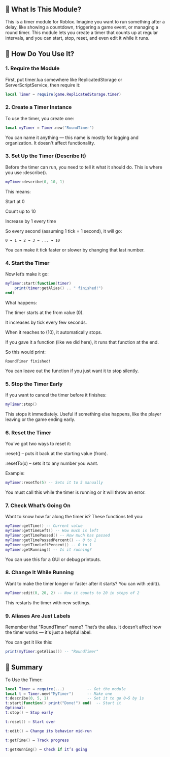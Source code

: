 ## 🧠 What Is This Module?
This is a timer module for Roblox. Imagine you want to run something after a delay, like showing a countdown, triggering a game event, or managing a round timer. This module lets you create a timer that counts up at regular intervals, and you can start, stop, reset, and even edit it while it runs.

## 🔧 How Do You Use It?
### 1. Require the Module
First, put timer.lua somewhere like ReplicatedStorage or ServerScriptService, then require it:

```lua
local Timer = require(game.ReplicatedStorage.timer)
```
### 2. Create a Timer Instance
To use the timer, you create one:

```lua
local myTimer = Timer.new("RoundTimer")
```
You can name it anything — this name is mostly for logging and organization. It doesn't affect functionality.

### 3. Set Up the Timer (Describe It)
Before the timer can run, you need to tell it what it should do. This is where you use :describe().

```lua
myTimer:describe(0, 10, 1)
```
This means:

Start at 0

Count up to 10

Increase by 1 every time

So every second (assuming 1 tick = 1 second), it will go:

```
0 → 1 → 2 → 3 → ... → 10
```
You can make it tick faster or slower by changing that last number.

### 4. Start the Timer
Now let’s make it go:

```lua
myTimer:start(function(timer)
	print(timer:getAlias() .. " finished!")
end)
```
What happens:

The timer starts at the from value (0).

It increases by tick every few seconds.

When it reaches to (10), it automatically stops.

If you gave it a function (like we did here), it runs that function at the end.

So this would print:

```nginx
RoundTimer finished!
```
You can leave out the function if you just want it to stop silently.

### 5. Stop the Timer Early
If you want to cancel the timer before it finishes:

```lua
myTimer:stop()
```
This stops it immediately. Useful if something else happens, like the player leaving or the game ending early.

### 6. Reset the Timer
You’ve got two ways to reset it:

:reset() – puts it back at the starting value (from).

:resetTo(x) – sets it to any number you want.

Example:

```lua
myTimer:resetTo(5) -- Sets it to 5 manually
```
You must call this while the timer is running or it will throw an error.

### 7. Check What’s Going On
Want to know how far along the timer is? These functions tell you:

```lua
myTimer:getTime() -- Current value
myTimer:getTimeLeft() -- How much is left
myTimer:getTimePassed() -- How much has passed
myTimer:getTimePassedPercent() -- 0 to 1
myTimer:getTimeLeftPercent() -- 0 to 1
myTimer:getRunning() -- Is it running?
```
You can use this for a GUI or debug printouts.

### 8. Change It While Running
Want to make the timer longer or faster after it starts? You can with :edit().

```lua
myTimer:edit(0, 20, 2) -- Now it counts to 20 in steps of 2
```
This restarts the timer with new settings.

### 9. Aliases Are Just Labels
Remember that "RoundTimer" name? That’s the alias. It doesn’t affect how the timer works — it's just a helpful label.

You can get it like this:

```lua
print(myTimer:getAlias()) -- "RoundTimer"
```
## 📌 Summary
To Use the Timer:
```lua
local Timer = require(...)          -- Get the module
local t = Timer.new("MyTimer")      -- Make one
t:describe(0, 5, 1)                 -- Set it to go 0→5 by 1s
t:start(function() print("Done!") end)  -- Start it
Optional:
t:stop() – Stop early

t:reset() – Start over

t:edit() – Change its behavior mid-run

t:getTime() – Track progress

t:getRunning() – Check if it’s going
```
